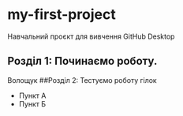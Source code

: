 # my-first-project
Навчальний проєкт для вивчення GitHub Desktop
## Розділ 1: Починаємо роботу.
Волощук
##Розділ 2: Тестуємо роботу гілок
* Пункт А
* Пункт Б